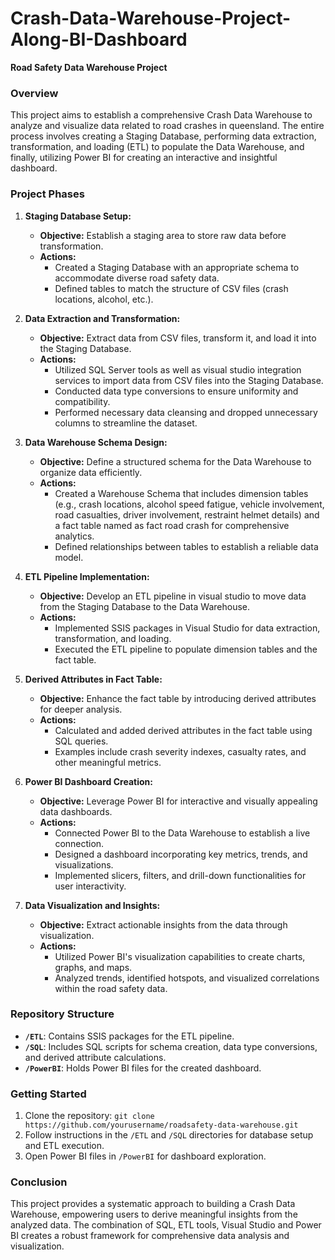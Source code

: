 # Crash-Data-Warehouse-Project-Along-BI-Dashboard
**Road Safety Data Warehouse Project**

### Overview

This project aims to establish a comprehensive Crash Data Warehouse to analyze and visualize data related to road crashes in queensland. The entire process involves creating a Staging Database, performing data extraction, transformation, and loading (ETL) to populate the Data Warehouse, and finally, utilizing Power BI for creating an interactive and insightful dashboard.

### Project Phases

1. **Staging Database Setup:**
   - **Objective:** Establish a staging area to store raw data before transformation.
   - **Actions:**
     - Created a Staging Database with an appropriate schema to accommodate diverse road safety data.
     - Defined tables to match the structure of CSV files (crash locations, alcohol, etc.).

2. **Data Extraction and Transformation:**
   - **Objective:** Extract data from CSV files, transform it, and load it into the Staging Database.
   - **Actions:**
     - Utilized SQL Server tools as well as visual studio integration services to import data from CSV files into the Staging Database.
     - Conducted data type conversions to ensure uniformity and compatibility.
     - Performed necessary data cleansing and dropped unnecessary columns to streamline the dataset.

3. **Data Warehouse Schema Design:**
   - **Objective:** Define a structured schema for the Data Warehouse to organize data efficiently.
   - **Actions:**
     - Created a Warehouse Schema that includes dimension tables (e.g., crash locations, alcohol speed fatigue, vehicle involvement, road casualties, driver involvement, restraint helmet details) and a fact table named as fact road crash for comprehensive analytics.
     - Defined relationships between tables to establish a reliable data model.

4. **ETL Pipeline Implementation:**
   - **Objective:** Develop an ETL pipeline in visual studio to move data from the Staging Database to the Data Warehouse.
   - **Actions:**
     - Implemented SSIS packages in Visual Studio for data extraction, transformation, and loading.
     - Executed the ETL pipeline to populate dimension tables and the fact table.

5. **Derived Attributes in Fact Table:**
   - **Objective:** Enhance the fact table by introducing derived attributes for deeper analysis.
   - **Actions:**
     - Calculated and added derived attributes in the fact table using SQL queries.
     - Examples include crash severity indexes, casualty rates, and other meaningful metrics.

6. **Power BI Dashboard Creation:**
   - **Objective:** Leverage Power BI for interactive and visually appealing data dashboards.
   - **Actions:**
     - Connected Power BI to the Data Warehouse to establish a live connection.
     - Designed a dashboard incorporating key metrics, trends, and visualizations.
     - Implemented slicers, filters, and drill-down functionalities for user interactivity.

7. **Data Visualization and Insights:**
   - **Objective:** Extract actionable insights from the data through visualization.
   - **Actions:**
     - Utilized Power BI's visualization capabilities to create charts, graphs, and maps.
     - Analyzed trends, identified hotspots, and visualized correlations within the road safety data.

### Repository Structure

- **`/ETL`**: Contains SSIS packages for the ETL pipeline.
- **`/SQL`**: Includes SQL scripts for schema creation, data type conversions, and derived attribute calculations.
- **`/PowerBI`**: Holds Power BI files for the created dashboard.

### Getting Started

1. Clone the repository: `git clone https://github.com/yourusername/roadsafety-data-warehouse.git`
2. Follow instructions in the `/ETL` and `/SQL` directories for database setup and ETL execution.
3. Open Power BI files in `/PowerBI` for dashboard exploration.

### Conclusion

This project provides a systematic approach to building a Crash Data Warehouse, empowering users to derive meaningful insights from the analyzed data. The combination of SQL, ETL tools, Visual Studio and Power BI creates a robust framework for comprehensive data analysis and visualization.
